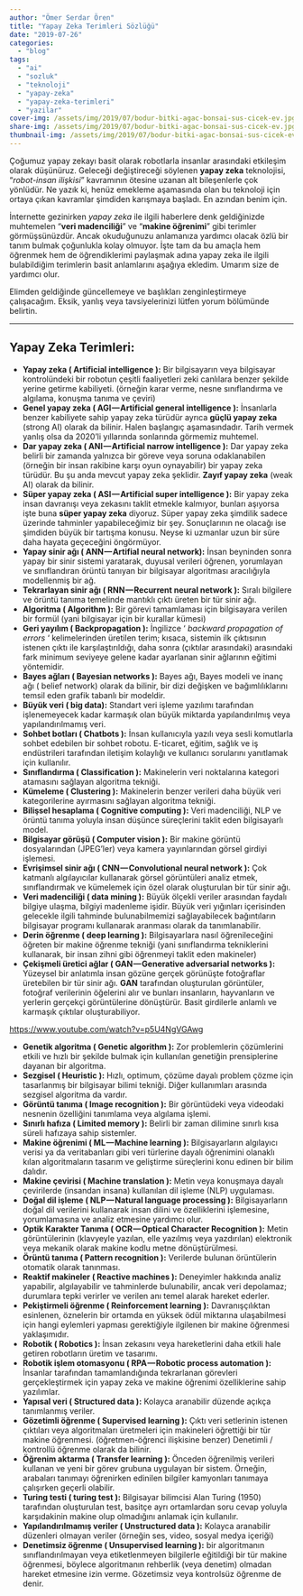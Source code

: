 ```yaml
---
author: "Ömer Serdar Ören"
title: "Yapay Zeka Terimleri Sözlüğü"
date: "2019-07-26"
categories: 
  - "blog"
tags: 
  - "ai"
  - "sozluk"
  - "teknoloji"
  - "yapay-zeka"
  - "yapay-zeka-terimleri"
  - "yazilar"
cover-img: /assets/img/2019/07/bodur-bitki-agac-bonsai-sus-cicek-ev.jpg
share-img: /assets/img/2019/07/bodur-bitki-agac-bonsai-sus-cicek-ev.jpg
thumbnail-img: /assets/img/2019/07/bodur-bitki-agac-bonsai-sus-cicek-ev.jpg
---
```



Çoğumuz yapay zekayı basit olarak robotlarla insanlar arasındaki etkileşim olarak düşünüruz. Geleceği değiştireceği söylenen **yapay zeka** teknolojisi, “_robot-insan ilişkisi_” kavramının ötesine uzanan alt bileşenlerle çok yönlüdür. Ne yazık ki, henüz emekleme aşamasında olan bu teknoloji için ortaya çıkan kavramlar şimdiden karışmaya başladı. En azından benim için.

İnternette gezinirken _yapay zeka_ ile ilgili haberlere denk geldiğinizde muhtemelen “**veri madenciliği**” ve “**makine öğrenimi**” gibi terimler görmüşsünüzdür. Ancak okuduğunuzu anlamanıza yardımcı olacak özlü bir tanım bulmak çoğunlukla kolay olmuyor. İşte tam da bu amaçla hem öğrenmek hem de öğrendiklerimi paylaşmak adına yapay zeka ile ilgili bulabildiğim terimlerin basit anlamlarını aşağıya ekledim. Umarım size de yardımcı olur.

Elimden geldiğinde güncellemeye ve başlıkları zenginleştirmeye çalışacağım.
Eksik, yanlış veya tavsiyelerinizi lütfen yorum bölümünde belirtin.

* * *

## Yapay Zeka Terimleri:

- **Yapay zeka ( Artificial intelligence ):** Bir bilgisayarın veya bilgisayar kontrolündeki bir robotun çeşitli faaliyetleri zeki canlılara benzer şekilde yerine getirme kabiliyeti. (örneğin karar verme, nesne sınıflandırma ve algılama, konuşma tanıma ve çeviri)
- **Genel yapay zeka ( AGI — Artificial general intelligence ):** İnsanlarla benzer kabiliyete sahip yapay zeka türüdür ayrıca **güçlü yapay zeka** (strong AI) olarak da bilinir. Halen başlangıç aşamasındadır. Tarih vermek yanlış olsa da 2020’li yıllarında sonlarında görmemiz muhtemel.
- **Dar yapay zeka ( ANI — Artificial narrow intelligence ):** Dar yapay zeka belirli bir zamanda yalnızca bir göreve veya soruna odaklanabilen (örneğin bir insan rakibine karşı oyun oynayabilir) bir yapay zeka türüdür. Bu şu anda mevcut yapay zeka şeklidir. **Zayıf yapay zeka** (weak AI) olarak da bilinir.
- **Süper yapay zeka ( ASI — Artificial super intelligence ):** Bir yapay zeka insan davranışı veya zekasını taklit etmekle kalmıyor, bunları aşıyorsa işte buna **süper yapay zeka** diyoruz. Süper yapay zeka şimdilik sadece üzerinde tahminler yapabileceğimiz bir şey. Sonuçlarının ne olacağı ise şimdiden büyük bir tartışma konusu. Neyse ki uzmanlar uzun bir süre daha hayata geçeceğini öngörmüyor.
- **Yapay sinir ağı ( ANN — Artifial neural network):** İnsan beyninden sonra yapay bir sinir sistemi yaratarak, duyusal verileri öğrenen, yorumlayan ve sınıflandıran örüntü tanıyan bir bilgisayar algoritması aracılığıyla modellenmiş bir ağ.
- **Tekrarlayan sinir ağı ( RNN — Recurrent neural network ):** Sıralı bilgilere ve örüntü tanıma temelinde mantıklı çıktı üreten bir tür sinir ağı.
- **Algoritma ( Algorithm ):** Bir görevi tamamlaması için bilgisayara verilen bir formül (yani bilgisayar için bir kurallar kümesi)
- **Geri yayılım ( Backpropagation ):** İngilizce ‘ _backward propagation of errors_ ‘ kelimelerinden üretilen terim; kısaca, sistemin ilk çıktısının istenen çıktı ile karşılaştırıldığı, daha sonra (çıktılar arasındaki) arasındaki fark minimum seviyeye gelene kadar ayarlanan sinir ağlarının eğitimi yöntemidir.
- **Bayes ağları ( Bayesian networks ):** Bayes ağı, Bayes modeli ve inanç ağı ( belief network) olarak da bilinir, bir dizi değişken ve bağımlılıklarını temsil eden grafik tabanlı bir modeldir.
- **Büyük veri ( big data):** Standart veri işleme yazılımı tarafından işlenemeyecek kadar karmaşık olan büyük miktarda yapılandırılmış veya yapılandırılmamış veri.
- **Sohbet botları ( Chatbots ):** İnsan kullanıcıyla yazılı veya sesli komutlarla sohbet edebilen bir sohbet robotu. E-ticaret, eğitim, sağlık ve iş endüstrileri tarafından iletişim kolaylığı ve kullanıcı sorularını yanıtlamak için kullanılır.
- **Sınıflandırma ( Classification ):** Makinelerin veri noktalarına kategori atamasını sağlayan algoritma tekniği.
- **Kümeleme ( Clustering ):** Makinelerin benzer verileri daha büyük veri kategorilerine ayırmasını sağlayan algoritma tekniği.
- **Bilişsel hesaplama ( Cognitive computing ):** Veri madenciliği, NLP ve örüntü tanıma yoluyla insan düşünce süreçlerini taklit eden bilgisayarlı model.
- **Bilgisayar görüşü ( Computer vision ):** Bir makine görüntü dosyalarından (JPEG’ler) veya kamera yayınlarından görsel girdiyi işlemesi.
- **Evrişimsel sinir ağı ( CNN — Convolutional neural network ):** Çok katmanlı algılayıcılar kullanarak görsel görüntüleri analiz etmek, sınıflandırmak ve kümelemek için özel olarak oluşturulan bir tür sinir ağı.
- **Veri madenciliği ( data mining ):** Büyük ölçekli veriler arasından faydalı bilgiye ulaşma, bilgiyi madenleme işidir. Büyük veri yığınları içerisinden gelecekle ilgili tahminde bulunabilmemizi sağlayabilecek bağıntıların bilgisayar programı kullanarak aranması olarak da tanımlanabilir.
- **Derin öğrenme ( deep learning ):** Bilgisayarlara nasıl öğrenileceğini öğreten bir makine öğrenme tekniği (yani sınıflandırma tekniklerini kullanarak, bir insan zihni gibi öğrenmeyi taklit eden makineler)
- **Çekişmeli üretici ağlar ( GAN — Generative adversarial networks ):** Yüzeysel bir anlatımla insan gözüne gerçek görünüşte fotoğraflar üretebilen bir tür sinir ağı. **GAN** tarafından oluşturulan görüntüler, fotoğraf verilerinin öğelerini alır ve bunları insanların, hayvanların ve yerlerin gerçekçi görüntülerine dönüştürür. Basit girdilerle anlamlı ve karmaşık çıktılar oluşturabiliyor.

https://www.youtube.com/watch?v=p5U4NgVGAwg

- **Genetik algoritma ( Genetic algorithm ):** Zor problemlerin çözümlerini etkili ve hızlı bir şekilde bulmak için kullanılan genetiğin prensiplerine dayanan bir algoritma.
- **Sezgisel ( Heuristic ):** Hızlı, optimum, çözüme dayalı problem çözme için tasarlanmış bir bilgisayar bilimi tekniği. Diğer kullanımları arasında sezgisel algoritma da vardır.
- **Görüntü tanıma ( Image recognition ):** Bir görüntüdeki veya videodaki nesnenin özelliğini tanımlama veya algılama işlemi.
- **Sınırlı hafıza ( Limited memory ):** Belirli bir zaman dilimine sınırlı kısa süreli hafızaya sahip sistemler.
- **Makine öğrenimi ( ML — Machine learning ):** Bilgisayarların algılayıcı verisi ya da veritabanları gibi veri türlerine dayalı öğrenimini olanaklı kılan algoritmaların tasarım ve geliştirme süreçlerini konu edinen bir bilim dalıdır.
- **Makine çevirisi ( Machine translation ):** Metin veya konuşmaya dayalı çevirilerde (insandan insana) kullanılan dil işleme (NLP) uygulaması.
- **Doğal dil işleme ( NLP — Natural language processing ):** Bilgisayarların doğal dil verilerini kullanarak insan dilini ve özelliklerini işlemesine, yorumlamasına ve analiz etmesine yardımcı olur.
- **Optik Karakter Tanıma ( OCR — Optical Character Recognition ):** Metin görüntülerinin (klavyeyle yazılan, elle yazılmış veya yazdırılan) elektronik veya mekanik olarak makine kodlu metne dönüştürülmesi.
- **Örüntü tanıma ( Pattern recognition ):** Verilerde bulunan örüntülerin otomatik olarak tanınması.
- **Reaktif makineler ( Reactive machines ):** Deneyimler hakkında analiz yapabilir, algılayabilir ve tahminlerde bulunabilir, ancak veri depolamaz; durumlara tepki verirler ve verilen anı temel alarak hareket ederler.
- **Pekiştirmeli öğrenme ( Reinforcement learning ):** Davranışçılıktan esinlenen, öznelerin bir ortamda en yüksek ödül miktarına ulaşabilmesi için hangi eylemleri yapması gerektiğiyle ilgilenen bir makine öğrenmesi yaklaşımıdır.
- **Robotik ( Robotics ):** İnsan zekasını veya hareketlerini daha etkili hale getiren robotların üretim ve tasarımı.
- **Robotik işlem otomasyonu ( RPA — Robotic process automation ):** İnsanlar tarafından tamamlandığında tekrarlanan görevleri gerçekleştirmek için yapay zeka ve makine öğrenimi özelliklerine sahip yazılımlar.
- **Yapısal veri ( Structured data ):** Kolayca aranabilir düzende açıkça tanımlanmış veriler.
- **Gözetimli öğrenme ( Supervised learning ):** Çıktı veri setlerinin istenen çıktıları veya algoritmaları üretmeleri için makineleri öğrettiği bir tür makine öğrenmesi. (öğretmen-öğrenci ilişkisine benzer) Denetimli / kontrollü öğrenme olarak da bilinir.
- **Öğrenim aktarma ( Transfer learning ):** Önceden öğrenilmiş verileri kullanan ve yeni bir görev grubuna uygulayan bir sistem. Örneğin, arabaları tanımayı öğrenirken edinilen bilgiler kamyonları tanımaya çalışırken geçerli olabilir.
- **Turing testi ( turing test ):** Bilgisayar bilimcisi Alan Turing (1950) tarafından oluşturulan test, basitçe ayrı ortamlardan soru cevap yoluyla karşıdakinin makine olup olmadığını anlamak için kullanılır.
- **Yapılandırılmamış veriler ( Unstructured data ):** Kolayca aranabilir düzenleri olmayan veriler (örneğin ses, video, sosyal medya içeriği)
- **Denetimsiz öğrenme ( Unsupervised learning ):** bir algoritmanın sınıflandırılmayan veya etiketlenmeyen bilgilerle eğitildiği bir tür makine öğrenmesi, böylece algoritmanın rehberlik (veya denetim) olmadan hareket etmesine izin verme. Gözetimsiz veya kontrolsüz öğrenme de denir.

